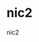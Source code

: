 # nic2
nic2

<!doctype html><html><head><meta charset="utf-8"/><link rel="icon" type="image/svg" href="/logo.svg"/><meta name="viewport" content="width=device-width,initial-scale=1,maximum-scale=1,user-scalable=no"/><script src="https://www.recaptcha.net/recaptcha/api.js?hl=en" async defer="defer"></script><meta http-equiv="X-UA-Compatible" content="IE=Edge"/><title>Coresky | Vote, Earn Airdrops, and Launch Meme Coins on Web3</title><meta name="description" content="Discover Coresky — a Web3 meme token incubation platform. Create and vote for meme coins, earn $CSKY airdrops, and help launch the next viral meme project."/><meta property="twitter:card" content="summary_large_image"/><meta property="twitter:image" content="https://image.coresky.com/twitter_share.jpg"/><meta property="twitter:title" content="Coresky---Breaking the Boundaries of NFTs"/><script async src="https://www.googletagmanager.com/gtag/js?id=G-65K8PCKDGS"></script><script>window.dataLayer = window.dataLayer || [];
      function gtag() {
        dataLayer.push(arguments);
      }
      gtag('js', new Date());
      gtag('config', 'G-65K8PCKDGS');</script><script src="https://unpkg.com/vconsole@latest/dist/vconsole.min.js"></script><script>function getQueryString(name) {
        var reg = new RegExp('(^|&)' + name + '=([^&]*)(&|$)', 'i');
        var r = window.location.search.substr(1).match(reg);
        if (r != null) {
          return unescape(r[2]);
        }
        return null;
      }
        if (r != null) {
          return unescape(r[2]);
        }
        return null;
      }
      if (getQueryString('vc') === '1') {
        var vConsole = new window.VConsole();
      }</script><link href="https://fonts.googleapis.com/css2?family=Barlow:wght@400;500;600&display=swap" rel="stylesheet"/><style>@font-face {
        font-family: 'Orbitron';
        src: url('/fonts/Orbitron/static/Orbitron-Regular.ttf') format('truetype');
        font-weight: normal;
      }


      @font-face {
        font-family: 'Orbitron';
        src: url('/fonts/Orbitron/static/Orbitron-Bold.ttf') format('truetype');
        font-weight: bold;
      }


      @font-face {
        font-family: 'Orbitron';
        src: url('/fonts/Orbitron/Orbitron-VariableFont_wght.ttf') format('truetype');
        font-weight: 1 999;
      }

      @font-face {
        font-family: 'Roboto';
        font-style: normal;
        font-weight: 400;
        font-display: swap;
        src: url('/fonts/Roboto-Regular-webfont.woff') format('woff2');
        unicode-range: U+0301, U+0400-045F, U+0490-0491, U+04B0-04B1, U+2116;
      }

      /* greek-ext */
      @font-face {
        font-family: 'Roboto';
        font-style: normal;
        font-weight: 500;
        font-display: swap;
        src: url('/fonts/Roboto-Medium-webfont.woff') format('woff2');
        unicode-range: U+1F00-1FFF;
      }

      /* greek */
      @font-face {
        font-family: 'Roboto';
        font-style: normal;
        font-weight: 700;
        font-display: swap;
        src: url('/fonts/Roboto-Bold-webfont.woff') format('woff2');
        unicode-range: U+0370-03FF;
      }

      @font-face {
        font-family: 'Din-Blod';
        src: url('/fonts/DIN-Bold.otf') format('truetype');
        font-weight: normal;
      }

      @font-face {
        font-family: 'Din-Blod';
        src: url('/fonts/DIN-Bold.otf') format('truetype');
        font-weight: bold;
      }

      @font-face {
        font-family: 'Din-Blod';
        src: url('/fonts/DIN-Bold.otf') format('truetype');
        font-weight: 1 999;
      }</style><script defer="defer" src="/./js/runtime.2500465a.js"></script><script defer="defer" src="/./js/chunk-libs.3ae4aa68.js"></script><script defer="defer" src="/./js/app.c2dad83a.js"></script><link href="/static/css/chunk-libs.031cce2d.css" rel="stylesheet"><link href="/static/css/app.2855e616.css" rel="stylesheet"></head><body><div id="app"></div></body></html>
